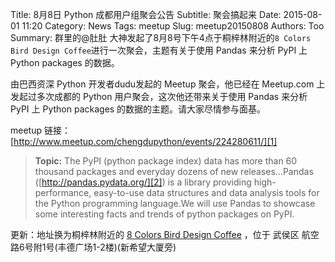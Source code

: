Title: 8月8日 Python 成都用户组聚会公告
Subtitle: 聚会搞起来
Date: 2015-08-01 11:20
Category: News
Tags: meetup
Slug: meetup20150808
Authors: Too
Summary: 群里的@肚肚 大神发起了8月8号下午4点于桐梓林附近的`8 Colors Bird Design Coffee`进行一次聚会，主题有关于使用 Pandas 来分析 PyPI 上 Python packages 的数据。

由巴西资深 Python 开发者dudu发起的 Meetup 聚会，他已经在 Meetup.com 上发起过多次成都的 Python 用户聚会，这次他还带来关于使用 Pandas 来分析 PyPI 上 Python packages 的数据的主题。请大家尽情参与面基。

meetup 链接：[http://www.meetup.com/chengdupython/events/224280611/][1]

> **Topic:** The PyPI (python package index) data has more than 60 thousand packages and everyday dozens of new releases...Pandas ([http://pandas.pydata.org/][2]) is a library providing high-performance, easy-to-use data structures and data analysis tools for the Python programming language.We will use Pandas to showcase some interesting facts and trends of python packages on PyPI.  


更新：地址换为桐梓林附近的 [8 Colors Bird Design Coffee][3] ，位于 武侯区 航空路6号附1号(丰德广场1-2楼)(新希望大厦旁)

[1]:	http://www.meetup.com/chengdupython/events/224280611/
[2]:	http://pandas.pydata.org/
[3]:	http://www.dianping.com/shop/23102577